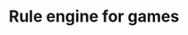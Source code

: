 ---
title: Rule engine for games
period: 2019
level: undergrad
area:
description: Implement a rule engine to build gamification experiences
---